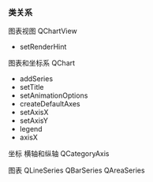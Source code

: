 ### 类关系

图表视图
QChartView
 - setRenderHint

图表和坐标系
QChart
 - addSeries
 - setTitle
 - setAnimationOptions
 - createDefaultAxes
 - setAxisX
 - setAxisY
 - legend
 - axisX

坐标 横轴和纵轴
QCategoryAxis

图表
QLineSeries
QBarSeries
QAreaSeries
